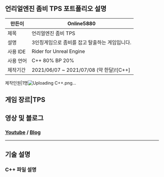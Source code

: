 ## 언리얼엔진 좀비 TPS 포트폴리오 설명
만든이|Online5880
---|---|
제목|언리얼엔진 좀비 TPS
설명|3인칭게임으로 좀비를 잡고 탈출하는 게임입니다.
사용 IDE|Rider for Unreal Engine
사용 언어|C++ 80% BP 20%
제작기간|2021/06/07 ~ 2021/07/08 (약 한달)![C++]

제작인원|1명![Uploading C++.png…]()

게임 장르|TPS
---
## 영상 및 블로그
### [Youtube](https://www.youtube.com/watch?v=kStbSjYVQe8&t=15s) / [Blog](https://online-unreal.tistory.com/)
---
## 기술 설명
### C++ 파일 설명
